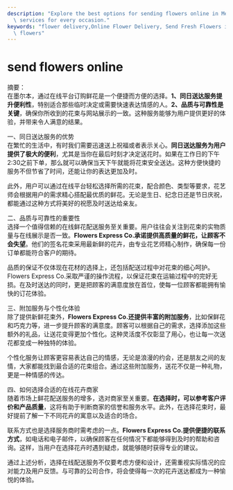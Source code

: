 ```yaml
---
description: "Explore the best options for sending flowers online in Melbourne with same-day delivery\
  \ services for every occasion."
keywords: "flower delivery,Online Flower Delivery, Send Fresh Flowers in Melbourne,melbourne\
  \ flowers"
---
```

# send flowers online

摘要：  
在墨尔本，通过在线平台订购鲜花是一个便捷而方便的选择。**1、同日送达服务提升便利性**，特别适合那些临时决定或需要快速表达情感的人。**2、品质与可靠性是关键**，确保你所收到的花束与网站展示的一致。这种服务能够为用户提供更好的体验，并带来令人满意的结果。

一、同日送达服务的优势  
在繁忙的生活中，有时我们需要迅速送上祝福或者表示关心。**同日送达服务为用户提供了极大的便利**，尤其是当你在最后时刻才决定送花时。如果在工作日的下午2:30之前下单，那么就可以确保当天下午就能将花束安全送达。这种方便快捷的服务不但节省了时间，还能让你的表达更加及时。

此外，用户可以通过在线平台轻松选择所需的花束，配合颜色、类型等要求，花艺师会根据用户的需求精心搭配最优质的鲜花。无论是生日、纪念日还是节日庆祝，都能通过这种方式将美好的祝愿及时送达给亲友。

二、品质与可靠性的重要性  
选择一个值得信赖的在线鲜花配送服务至关重要。用户往往会关注到花束的实物质量与在线展示是否一致。**Flowers Express Co.承诺提供高质量的鲜花，让顾客不会失望**。他们的签名花束采用最新鲜的花卉，由专业花艺师精心制作，确保每一份订单都能符合客户的期待。

品质的保证不仅体现在花材的选择上，还包括配送过程中对花束的细心呵护。Flowers Express Co.采取严谨的操作流程，以保证花束在运输过程中的完好无损。在及时送达的同时，更是把顾客的满意度放在首位，使每一位顾客都能拥有愉快的订花体验。

三、附加服务与个性化体验  
除了提供新鲜花束外，**Flowers Express Co.还提供丰富的附加服务**，比如保鲜花和巧克力等，进一步提升顾客的满意度。顾客可以根据自己的需求，选择添加这些额外的礼品，让送花变得更加个性化。这种灵活度不仅彰显了用心，也让每一次送花都变成一种独特的体验。

个性化服务让顾客更容易表达自己的情感，无论是浪漫的约会，还是朋友之间的友情，大家都能找到最合适的花束组合。通过这些附加服务，送花不仅是一种礼物，更是一种情感的传达。

四、如何选择合适的在线花卉商家  
随着市场上鲜花配送服务的增多，选对商家至关重要。**在选择时，可以参考客户评价和产品质量**，这将有助于判断商家的信誉和服务水平。此外，在选择花束时，最好提前了解一下不同花卉的寓意以及适合的场合。

联系方式也是选择服务商时需考虑的一点。**Flowers Express Co.提供便捷的联系方式**，如电话和电子邮件，以确保顾客在任何情况下都能够得到及时的帮助和咨询。这样，当用户在选择花卉时遇到疑虑，就能够随时获得专业的建议。

通过上述分析，选择在线配送服务不仅要考虑方便和设计，还需重视实际情况的应对能力及用户反馈。与可靠的公司合作，将会使得每一次的花卉送达都成为一种愉悦的体验。
